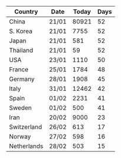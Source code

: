 |  Country | Date  | Today   | Days | 
| -------- | ----- | ------- | ---- |
| China    | 21/01 |  80921  |   52 |       
| S. Korea | 21/01 |   7755  |   52 | 
| Japan    | 21/01 |    581  |   52 |
| Thailand | 21/01 |     59  |   52 |  
| USA      | 23/01 |   1110  |   50 |
| France   | 25/01 |   1784  |   48 |
| Germany  | 28/01 |   1908  |   45 |
| Italy    | 31/01 |  12462  |   42 |  
| Spain    | 01/02 |   2231  |   41 |  
| Sweden | 01/02 | 500 | 41 |
| Iran     | 20/02 |   9000  |   23 |  
| Switzerland | 26/02 | 613  |   17 |
| Norway   | 27/02 |    598  |   16 |
| Netherlands | 28/02 | 503 | 15 |
